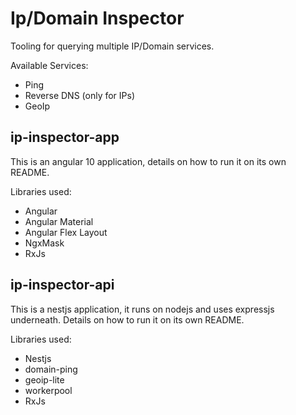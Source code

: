 # Ip/Domain Inspector
Tooling for querying multiple IP/Domain services.

Available Services:

- Ping
- Reverse DNS (only for IPs)
- GeoIp


## ip-inspector-app

This is an angular 10 application, details on how to run it on its own README.

Libraries used: 

- Angular 
- Angular Material
- Angular Flex Layout
- NgxMask
- RxJs

## ip-inspector-api

This is a nestjs application, it runs on nodejs and uses expressjs underneath. Details on how to run it on its own README.

Libraries used: 

- Nestjs 
- domain-ping
- geoip-lite
- workerpool
- RxJs


